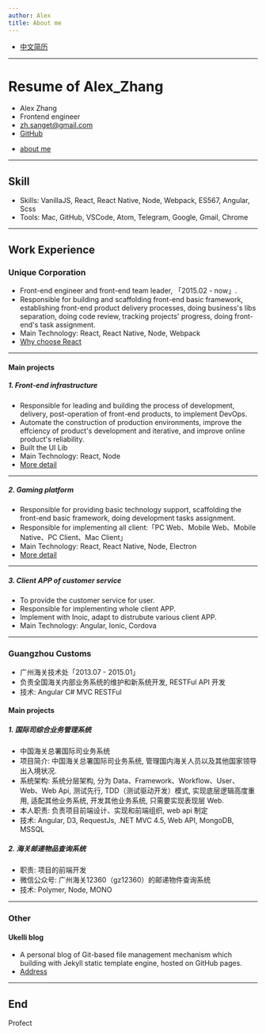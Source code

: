 ```yaml
---
author: Alex
title: About me
---
```


- [中文简历](/resume)

--------

# Resume of Alex_Zhang

- Alex Zhang
- Frontend engineer
- <a href="mailto:zh.sanget@gmail.com" target="_top">zh.sanget@gmail.com</a>
- <a href="https://github.com/SANGET" target="_blank">GitHub</a>
<!-- - <a href="{{ site.baseurl }}/assets/files/resume_of_alex.pdf" target="_blank">PDF resume</a> -->
- [about me](./about)

--------

## Skill

- Skills: VanillaJS, React, React Native, Node, Webpack, ES567, Angular, Scss
- Tools: Mac, GitHub, VSCode, Atom, Telegram, Google, Gmail, Chrome

--------

## Work Experience

### Unique Corporation

- Front-end engineer and front-end team leader, 「2015.02 - now」.
- Responsible for building and scaffolding front-end basic framework, establishing front-end product delivery processes, doing business's libs separation, doing code review, tracking projects' progress, doing front-end's task assignment.
- Main Technology: React, React Native, Node, Webpack
- [Why choose React](/why-react)

--------

#### Main projects

##### 1. Front-end infrastructure

- Responsible for leading and building the process of development, delivery, post-operation of front-end products, to implement DevOps.
- Automate the construction of production environments, improve the effciency of product's development and iterative, and improve online product's reliability.
- Built the UI Lib
- Main Technology: React, Node
- [More detail](/uke-libs)

--------

##### 2. Gaming platform

- Responsible for providing basic technology support, scaffolding the front-end basic framework, doing development tasks assignment.
- Responsible for implementing all client:「PC Web、Mobile Web、Mobile Native、PC Client、Mac Client」
- Main Technology: React, React Native, Node, Electron
- [More detail](/uke-libs)

--------

##### 3. Client APP of customer service

- To provide the customer service for user.
- Responsible for implementing whole client APP.
- Implement with Inoic, adapt to distrubute various client APP.
- Main Technology: Angular, Ionic, Cordova

--------

### Guangzhou Customs

- 广州海关技术处「2013.07 - 2015.01」
- 负责全国海关内部业务系统的维护和新系统开发, RESTFul API 开发
- 技术: Angular C# MVC RESTFul

#### Main projects

##### 1. 国际司综合业务管理系统

- 中国海关总署国际司业务系统
- 项目简介: 中国海关总署国际司业务系统, 管理国内海关人员以及其他国家领导出入境状况.
- 系统架构: 系统分层架构, 分为 Data、Framework、Workflow、User、Web、Web Api, 测试先行, TDD（测试驱动开发）模式, 实现底层逻辑高度重用, 适配其他业务系统, 开发其他业务系统, 只需要实现表现层 Web.
- 本人职责: 负责项目前端设计、实现和前端组织, web api 制定
- 技术: Angular, D3, RequestJs, .NET MVC 4.5, Web API, MongoDB, MSSQL

##### 2. 海关邮递物品查询系统

- 职责: 项目的前端开发
- 微信公众号: 广州海关12360（gz12360）的邮递物件查询系统
- 技术: Polymer, Node, MONO

--------

### Other

#### Ukelli blog

- A personal blog of Git-based file management mechanism which building with Jekyll static template engine, hosted on GitHub pages.
- [Address](/)

--------

## End

Profect
